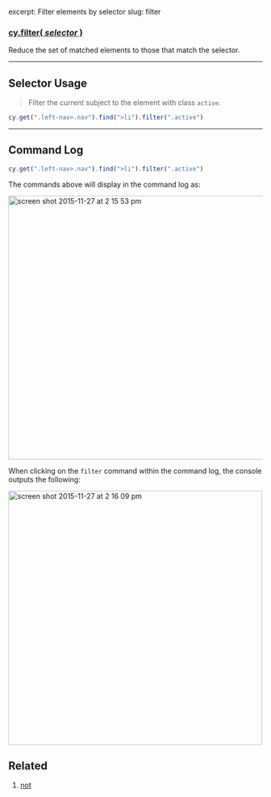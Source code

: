 excerpt: Filter elements by selector
slug: filter

### [cy.filter( *selector* )](#selector-usage)

Reduce the set of matched elements to those that match the selector.

***

## Selector Usage

> Filter the current subject to the element with class `active`.

```javascript
cy.get(".left-nav>.nav").find(">li").filter(".active")
```

***

## Command Log

```javascript
cy.get(".left-nav>.nav").find(">li").filter(".active")
```

The commands above will display in the command log as:

<img width="522" alt="screen shot 2015-11-27 at 2 15 53 pm" src="https://cloud.githubusercontent.com/assets/1271364/11447263/7176e824-9511-11e5-93cc-fa10b3b94482.png">

When clicking on the `filter` command within the command log, the console outputs the following:

<img width="503" alt="screen shot 2015-11-27 at 2 16 09 pm" src="https://cloud.githubusercontent.com/assets/1271364/11447266/74b643a4-9511-11e5-8b42-6f6dfbdfb2a8.png">

## Related
1. [not](http://on.cypress.io/api/not)